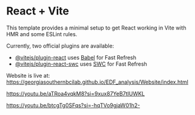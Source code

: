 # React + Vite

This template provides a minimal setup to get React working in Vite with HMR and some ESLint rules.

Currently, two official plugins are available:

- [@vitejs/plugin-react](https://github.com/vitejs/vite-plugin-react/blob/main/packages/plugin-react/README.md) uses [Babel](https://babeljs.io/) for Fast Refresh
- [@vitejs/plugin-react-swc](https://github.com/vitejs/vite-plugin-react-swc) uses [SWC](https://swc.rs/) for Fast Refresh


Website is live at:
https://georgiasouthernbcilab.github.io/EDF_analysis/Website/index.html

https://youtu.be/aTRoa4vqkM8?si=9xux87YeB7tIUWKL

https://youtu.be/btcgTg0SFqs?si=-hqTVo9gjaW01h2-
